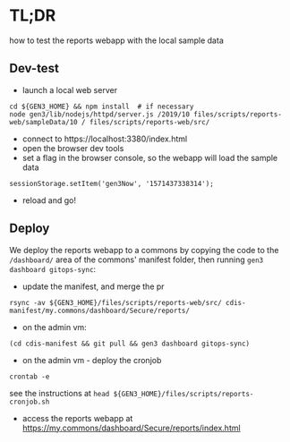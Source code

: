 # TL;DR 

how to test the reports webapp with the local sample data

## Dev-test

* launch a local web server

```
cd ${GEN3_HOME} && npm install  # if necessary
node gen3/lib/nodejs/httpd/server.js /2019/10 files/scripts/reports-web/sampleData/10 / files/scripts/reports-web/src/
```

* connect to https://localhost:3380/index.html
* open the browser dev tools
* set a flag in the browser console, so the webapp will load the sample data

```
sessionStorage.setItem('gen3Now', '1571437338314');
```

* reload and go!

## Deploy

We deploy the reports webapp to a commons by copying the code
to the `/dashboard/` area of the commons' manifest folder,
then running `gen3 dashboard gitops-sync`:

* update the manifest, and merge the pr
```
rsync -av ${GEN3_HOME}/files/scripts/reports-web/src/ cdis-manifest/my.commons/dashboard/Secure/reports/
```
* on the admin vm:
```
(cd cdis-manifest && git pull && gen3 dashboard gitops-sync)
```

* on the admin vm - deploy the cronjob

```
crontab -e
```
see the instructions at `head ${GEN3_HOME}/files/scripts/reports-cronjob.sh`

* access the reports webapp at https://my.commons/dashboard/Secure/reports/index.html
